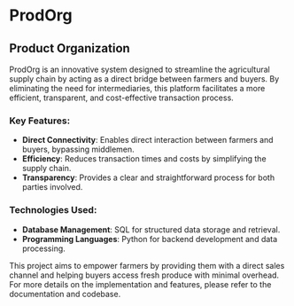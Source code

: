 # ProdOrg

## Product Organization

ProdOrg is an innovative system designed to streamline the agricultural supply chain by acting as a direct bridge between farmers and buyers. By eliminating the need for intermediaries, this platform facilitates a more efficient, transparent, and cost-effective transaction process.

### Key Features:
- **Direct Connectivity**: Enables direct interaction between farmers and buyers, bypassing middlemen.
- **Efficiency**: Reduces transaction times and costs by simplifying the supply chain.
- **Transparency**: Provides a clear and straightforward process for both parties involved.

### Technologies Used:
- **Database Management**: SQL for structured data storage and retrieval.
- **Programming Languages**: Python for backend development and data processing.

This project aims to empower farmers by providing them with a direct sales channel and helping buyers access fresh produce with minimal overhead. For more details on the implementation and features, please refer to the documentation and codebase.
